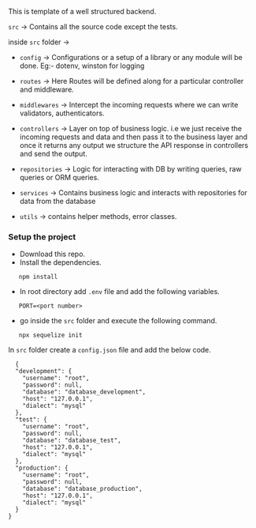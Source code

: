 This is template of a well structured backend.

`src` -> Contains all the source code except the tests.

inside `src` folder -> 

 - `config` -> Configurations or a setup of a library or any module will be done. Eg:- dotenv, winston for logging

 - `routes` -> Here Routes will be defined along for a particular controller and middleware.

 - `middlewares` -> Intercept the incoming requests where we can write validators, authenticators.

 - `controllers` -> Layer on top of business logic. i.e we just receive the incoming requests and data and then pass it to the business layer and once it returns any output we structure the API response in controllers and send the output.

 - `repositories` -> Logic for interacting with DB by writing queries, raw queries or ORM queries.

 - `services` -> Contains business logic and interacts with repositories for data from the database

 - `utils` -> contains helper methods, error classes.

### Setup the project

 - Download this repo.
 - Install the dependencies.
 ```
    npm install
 ```
 - In root directory add `.env` file and add the following variables.
 ```
    PORT=<port number>
 ```

 - go inside the `src` folder and execute the following command.
 ```
    npx sequelize init
 ```

In `src` folder create a `config.json` file and add the below code.
```
  {
  "development": {
    "username": "root",
    "password": null,
    "database": "database_development",
    "host": "127.0.0.1",
    "dialect": "mysql"
  },
  "test": {
    "username": "root",
    "password": null,
    "database": "database_test",
    "host": "127.0.0.1",
    "dialect": "mysql"
  },
  "production": {
    "username": "root",
    "password": null,
    "database": "database_production",
    "host": "127.0.0.1",
    "dialect": "mysql"
  }
}
```